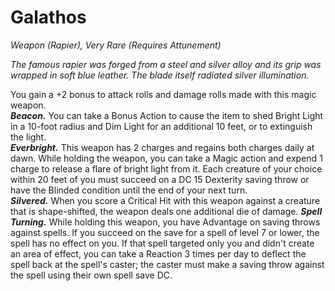 # Galathos
*Weapon (Rapier), Very Rare (Requires Attunement)*

*The famous rapier was forged from a steel and silver alloy and its grip was wrapped in soft blue leather. The blade itself radiated silver illumination.*

You gain a +2 bonus to attack rolls and damage rolls made with this magic weapon.  
***Beacon.*** You can take a Bonus Action to cause the item to shed Bright Light in a 10-foot radius and Dim Light for an additional 10 feet, or to extinguish the light.  
***Everbright.*** This weapon has 2 charges and regains both charges daily at dawn. While holding the weapon, you can take a Magic action and expend 1 charge to release a flare of bright light from it. Each creature of your choice within 20 feet of you must succeed on a DC 15 Dexterity saving throw or have the Blinded condition until the end of your next turn.  
***Silvered.*** When you score a Critical Hit with this weapon against a creature that is shape-shifted, the weapon deals one additional die of damage.
***Spell Turning.*** While holding this weapon, you have Advantage on saving throws against spells. If you succeed on the save for a spell of level 7 or lower, the spell has no effect on you. If that spell targeted only you and didn't create an area of effect, you can take a Reaction 3 times per day to deflect the spell back at the spell's caster; the caster must make a saving throw against the spell using their own spell save DC.